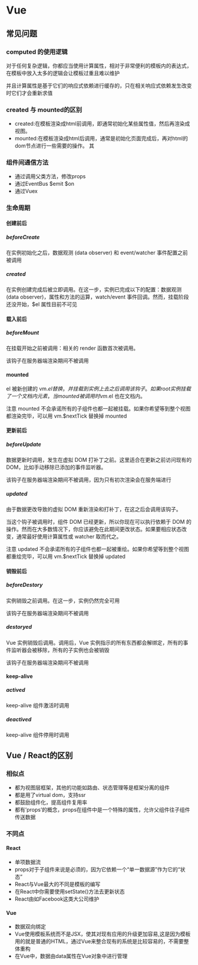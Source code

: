 # Vue

## 常见问题

### computed 的使用逻辑

对于任何复杂逻辑，你都应当使用计算属性，相对于非常便利的模板内的表达式，在模板中放入太多的逻辑会让模板过重且难以维护

并且计算属性是基于它们的响应式依赖进行缓存的，只在相关响应式依赖发生改变时它们才会重新求值

### created 与 mounted的区别

- created:在模板渲染成html前调用，即通常初始化某些属性值，然后再渲染成视图。
- mounted:在模板渲染成html后调用，通常是初始化页面完成后，再对html的dom节点进行一些需要的操作。
其

### 组件间通信方法

- 通过调用父类方法，修改props
- 通过EventBus $emit $on
- 通过Vuex

### 生命周期

#### 创建前后

##### beforeCreate

在实例初始化之后，数据观测 (data observer) 和 event/watcher 事件配置之前被调用

##### created

在实例创建完成后被立即调用。在这一步，实例已完成以下的配置：数据观测 (data observer)，属性和方法的运算，watch/event 事件回调。然而，挂载阶段还没开始，$el 属性目前不可见

#### 载入前后

##### beforeMount

在挂载开始之前被调用：相关的 render 函数首次被调用。

该钩子在服务器端渲染期间不被调用

#### mounted

el 被新创建的 vm.$el 替换，并挂载到实例上去之后调用该钩子。如果 root 实例挂载了一个文档内元素，当 mounted 被调用时 vm.$el 也在文档内。

注意 mounted 不会承诺所有的子组件也都一起被挂载。如果你希望等到整个视图都渲染完毕，可以用 vm.$nextTick 替换掉 mounted

#### 更新前后

##### beforeUpdate

数据更新时调用，发生在虚拟 DOM 打补丁之前。这里适合在更新之前访问现有的 DOM，比如手动移除已添加的事件监听器。

该钩子在服务器端渲染期间不被调用，因为只有初次渲染会在服务端进行

##### updated

由于数据更改导致的虚拟 DOM 重新渲染和打补丁，在这之后会调用该钩子。

当这个钩子被调用时，组件 DOM 已经更新，所以你现在可以执行依赖于 DOM 的操作。然而在大多数情况下，你应该避免在此期间更改状态。如果要相应状态改变，通常最好使用计算属性或 watcher 取而代之。

注意 updated 不会承诺所有的子组件也都一起被重绘。如果你希望等到整个视图都重绘完毕，可以用 vm.$nextTick 替换掉 updated

#### 销毁前后

##### beforeDestory

实例销毁之前调用。在这一步，实例仍然完全可用

该钩子在服务器端渲染期间不被调用

##### destoryed

Vue 实例销毁后调用。调用后，Vue 实例指示的所有东西都会解绑定，所有的事件监听器会被移除，所有的子实例也会被销毁

该钩子在服务器端渲染期间不被调用

#### keep-alive

##### actived

keep-alive 组件激活时调用

##### deactived

keep-alive 组件停用时调用

## Vue / React的区别

### 相似点

- 都为视图层框架，其他的功能如路由、状态管理等是框架分离的组件
- 都是用了virtual dom，支持ssr
- 都鼓励组件化，提高组件复用率
- 都有’props’的概念，props在组件中是一个特殊的属性，允许父组件往子组件传送数据
  
### 不同点

#### React

- 单项数据流
- props对于子组件来说是必须的，因为它依赖一个“单一数据源”作为它的“状态”
- React与Vue最大的不同是模板的编写
- 在React中你需要使用setState()方法去更新状态
- React由如Facebook这类大公司维护

#### Vue

- 数据双向绑定
- Vue使用模板系统而不是JSX，使其对现有应用的升级更加容易,这是因为模板用的就是普通的HTML，通过Vue来整合现有的系统是比较容易的，不需要整体重构
- 在Vue中，数据由data属性在Vue对象中进行管理
